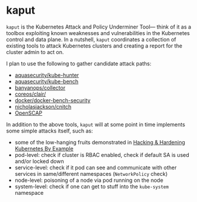 # kaput

`kaput` is the Kubernetes Attack and Policy Underminer Tool— 
think of it as a toolbox exploiting known weaknesses and vulnerabilities in the Kubernetes control and data plane. In a nutshell, `kaput` coordinates a collection of existing tools to attack Kubernetes clusters and creating a report for the cluster admin to act on.

I plan to use the following to gather candidate attack paths:

- [aquasecurity/kube-hunter](https://github.com/aquasecurity/kube-hunter) 
- [aquasecurity/kube-bench](https://github.com/aquasecurity/kube-bench)
- [banyanops/collector](https://github.com/banyanops/collector)
- [coreos/clair/](https://github.com/coreos/clair/)
- [docker/docker-bench-security](https://github.com/docker/docker-bench-security)
- [nicholasjackson/cnitch](https://github.com/nicholasjackson/cnitch) 
- [OpenSCAP](https://www.open-scap.org/resources/documentation/security-compliance-of-rhel7-docker-containers/)

In addition to the above tools, `kaput` will at some point in time implements some simple attacks itself, such as:

- some of the low-hanging fruits demonstrated in [Hacking & Hardening Kubernetes By Example](https://schd.ws/hosted_files/kccncna17/d8/Hacking%20and%20Hardening%20Kubernetes%20By%20Example%20v2.pdf)
- pod-level: check if cluster is RBAC enabled, check if default SA is used and/or locked down
- service-level: check if it pod can see and communicate with other services in same/different namespaces (`NetworkPolicy` check)
- node-level: poisoning of a node via pod running on the node
- system-level: check if one can get to stuff into the `kube-system` namespace